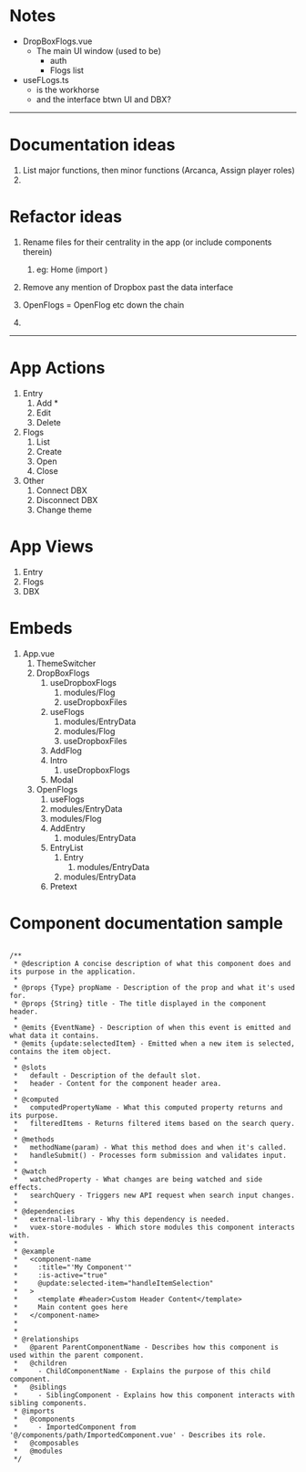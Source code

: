 
# Notes
- DropBoxFlogs.vue 
  - The main UI window (used to be)
    - auth
    - Flogs list
- useFLogs.ts 
  - is the workhorse 
  - and the interface btwn UI and DBX?


---

# Documentation ideas
1. List major functions, then minor functions (Arcanca, Assign player roles)
2. 
# Refactor ideas
1. Rename files for their centrality in the app (or include components therein)
   1. eg: Home (import )


1. Remove any mention of Dropbox past the data interface
2. OpenFlogs = OpenFlog etc down the chain
3. 
---



# App Actions

1. Entry
   1. Add *
   2. Edit  
   3. Delete 
2. Flogs
   1. List
   2. Create
   3. Open 
   4. Close
3. Other
   1. Connect DBX
   2. Disconnect DBX
   3. Change theme
 
# App Views
1. Entry
2. Flogs
3. DBX

# Embeds
1. App.vue
   1. ThemeSwitcher
   2. DropBoxFlogs
      1. useDropboxFlogs
         1. modules/Flog
         2. useDropboxFiles
      2. useFlogs
         1. modules/EntryData
         2. modules/Flog
         3. useDropboxFiles
      3. AddFlog
      4. Intro
         1. useDropboxFlogs
      5. Modal
   3. OpenFlogs
      1. useFlogs
      2. modules/EntryData
      3. modules/Flog
      4. AddEntry
         1. modules/EntryData
      5. EntryList
         1. Entry
            1. modules/EntryData
         2. modules/EntryData
      6. Pretext



# Component documentation sample

```

/**
 * @description A concise description of what this component does and its purpose in the application.
 * 
 * @props {Type} propName - Description of the prop and what it's used for.
 * @props {String} title - The title displayed in the component header.
 * 
 * @emits {EventName} - Description of when this event is emitted and what data it contains.
 * @emits {update:selectedItem} - Emitted when a new item is selected, contains the item object.
 *  
 * @slots
 *   default - Description of the default slot.
 *   header - Content for the component header area.
 * 
 * @computed
 *   computedPropertyName - What this computed property returns and its purpose.
 *   filteredItems - Returns filtered items based on the search query.
 * 
 * @methods
 *   methodName(param) - What this method does and when it's called.
 *   handleSubmit() - Processes form submission and validates input.
 * 
 * @watch
 *   watchedProperty - What changes are being watched and side effects.
 *   searchQuery - Triggers new API request when search input changes.
 * 
 * @dependencies
 *   external-library - Why this dependency is needed.
 *   vuex-store-modules - Which store modules this component interacts with.
 * 
 * @example
 *   <component-name
 *     :title="'My Component'"
 *     :is-active="true"
 *     @update:selected-item="handleItemSelection"
 *   >
 *     <template #header>Custom Header Content</template>
 *     Main content goes here
 *   </component-name>
 *
 *
 * @relationships
 *   @parent ParentComponentName - Describes how this component is used within the parent component.
 *   @children
 *     - ChildComponentName - Explains the purpose of this child component.
 *   @siblings
 *     - SiblingComponent - Explains how this component interacts with sibling components.
 * @imports
 *   @components
 *     - ImportedComponent from '@/components/path/ImportedComponent.vue' - Describes its role.
 *   @composables
 *   @modules
 */
```